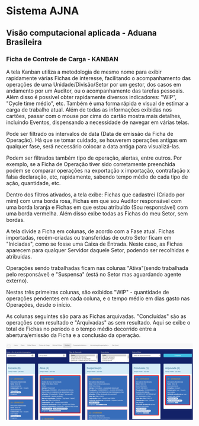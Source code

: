 # Sistema AJNA

## Visão computacional aplicada - Aduana Brasileira

### Ficha de Controle de Carga - KANBAN


A tela Kanban utiliza a metodologia de mesmo nome para exibir rapidamente várias Fichas de interesse, 
facilitando o acompanhamento das operações de uma Unidade/Divisão/Setor por um gestor, dos casos em
andamento por um Auditor, ou o acompanhamento das tarefas pessoais. Além disso é possível obter rapidamente
diversos indicadores: "WIP", "Cycle time médio", etc. Também é uma forma rápida e visual de estimar a carga
de trabalho atual. Além de todas as informações exibidas nos cartões, passar com o mouse por cima do cartão
mostra mais detalhes, incluindo Eventos, dispensando a necessidade de navegar em várias telas.

Pode ser filtrado os intervalos de data (Data de emissão da Ficha de Operação). Há que se tomar cuidado, se houverem 
operações antigas em qualquer fase, será necessário colocar a data antiga para visualizá-las. 

Podem ser filtrados também tipo de operação, alertas, entre outros. Por exemplo, se a Ficha de Operação tiver sido 
corretamente preenchida podem se comparar operações na exportação x importação, contrafação x falsa declaração, etc,
rapidamente, sabendo tempo médio de cada tipo de ação, quantidade, etc.

Dentro dos filtros ativados, a tela exibe: Fichas que cadastrei (Criado por mim) com uma borda rosa, Fichas em que sou 
Auditor responsável com uma borda laranja e Fichas em que estou atribuído (Sou responsável) com uma borda vermelha. Além disso
exibe todas as Fichas do meu Setor, sem bordas.

A tela divide a Ficha em colunas, de acordo com a Fase atual. Fichas importadas, recém-criadas ou transferidas
de outro Setor ficam em "Iniciadas", como se fosse uma Caixa de Entrada. Neste caso, as Fichas aparecem para qualquer
Servidor daquele Setor, podendo ser recolhidas e atribuídas.

Operações sendo trabalhadas ficam nas colunas "Ativa"(sendo trabalhada pelo responsável) e "Suspensa"
(está no Setor mas aguardando agente externo). 

Nestas três primeiras colunas, são exibidos "WIP" - quantidade de operações pendentes em cada coluna, e o tempo
médio em dias gasto nas Operações, desde o início.

As colunas seguintes são para as Fichas arquivadas. "Concluídas" são as operações com resultado e "Arquivadas" as 
sem resultado. Aqui se exibe o total de Fichas no período e o tempo médio decorrido entre a abertura/emissão da Ficha e
a conclusão da operação.

 
![kanban](../images/kanban.png)

